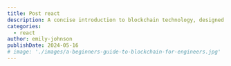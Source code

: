 ```yaml
---
title: Post react
description: A concise introduction to blockchain technology, designed specifically for engineers. This guide covers the basics, architecture, and key applications, making it easy to understand and implement blockchain in your projects.
categories:
  - react
author: emily-johnson
publishDate: 2024-05-16
# image: './images/a-beginners-guide-to-blockchain-for-engineers.jpg'
---
```

